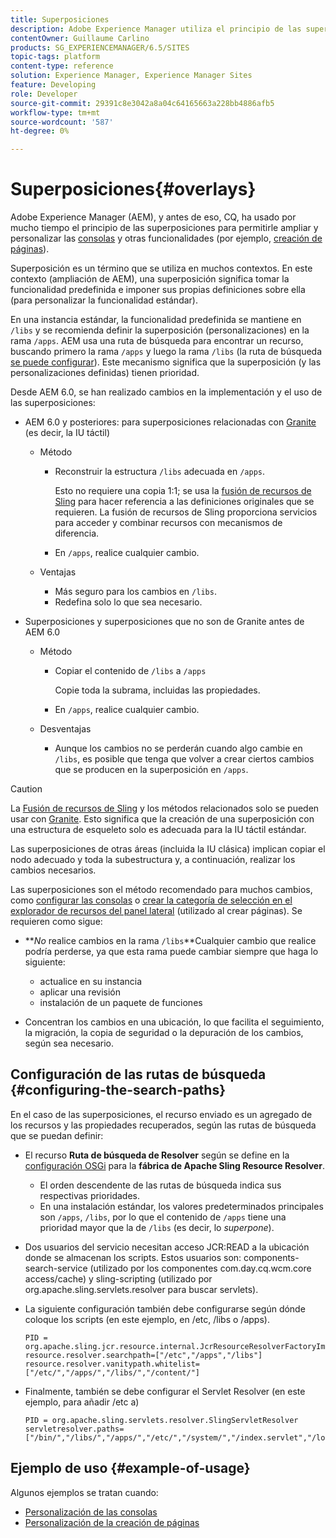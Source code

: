 ```yaml
---
title: Superposiciones
description: Adobe Experience Manager utiliza el principio de las superposiciones para permitirle ampliar y personalizar las consolas y otras funcionalidades.
contentOwner: Guillaume Carlino
products: SG_EXPERIENCEMANAGER/6.5/SITES
topic-tags: platform
content-type: reference
solution: Experience Manager, Experience Manager Sites
feature: Developing
role: Developer
source-git-commit: 29391c8e3042a8a04c64165663a228bb4886afb5
workflow-type: tm+mt
source-wordcount: '587'
ht-degree: 0%

---
```


# Superposiciones{#overlays}

Adobe Experience Manager (AEM), y antes de eso, CQ, ha usado por mucho tiempo el principio de las superposiciones para permitirle ampliar y personalizar las [consolas](/help/sites-developing/customizing-consoles-touch.md) y otras funcionalidades (por ejemplo, [creación de páginas](/help/sites-developing/customizing-page-authoring-touch.md)).

Superposición es un término que se utiliza en muchos contextos. En este contexto (ampliación de AEM), una superposición significa tomar la funcionalidad predefinida e imponer sus propias definiciones sobre ella (para personalizar la funcionalidad estándar).

En una instancia estándar, la funcionalidad predefinida se mantiene en `/libs` y se recomienda definir la superposición (personalizaciones) en la rama `/apps`. AEM usa una ruta de búsqueda para encontrar un recurso, buscando primero la rama `/apps` y luego la rama `/libs` (la ruta de búsqueda [se puede configurar](#configuring-the-search-paths)). Este mecanismo significa que la superposición (y las personalizaciones definidas) tienen prioridad.

Desde AEM 6.0, se han realizado cambios en la implementación y el uso de las superposiciones:

* AEM 6.0 y posteriores: para superposiciones relacionadas con [Granite](https://developer.adobe.com/experience-manager/reference-materials/6-5/granite-ui/api/jcr_root/libs/granite/ui/index.html) (es decir, la IU táctil)

   * Método

      * Reconstruir la estructura `/libs` adecuada en `/apps`.

        Esto no requiere una copia 1:1; se usa la [fusión de recursos de Sling](/help/sites-developing/sling-resource-merger.md) para hacer referencia a las definiciones originales que se requieren. La fusión de recursos de Sling proporciona servicios para acceder y combinar recursos con mecanismos de diferencia.

      * En `/apps`, realice cualquier cambio.

   * Ventajas

      * Más seguro para los cambios en `/libs`.
      * Redefina solo lo que sea necesario.

* Superposiciones y superposiciones que no son de Granite antes de AEM 6.0

   * Método

      * Copiar el contenido de `/libs` a `/apps`

        Copie toda la subrama, incluidas las propiedades.

      * En `/apps`, realice cualquier cambio.

   * Desventajas

      * Aunque los cambios no se perderán cuando algo cambie en `/libs`, es posible que tenga que volver a crear ciertos cambios que se producen en la superposición en `/apps`.

>[!CAUTION]
>
>La [Fusión de recursos de Sling](/help/sites-developing/sling-resource-merger.md) y los métodos relacionados solo se pueden usar con [Granite](https://developer.adobe.com/experience-manager/reference-materials/6-5/granite-ui/api/jcr_root/libs/granite/ui/index.html). Esto significa que la creación de una superposición con una estructura de esqueleto solo es adecuada para la IU táctil estándar.
>
>Las superposiciones de otras áreas (incluida la IU clásica) implican copiar el nodo adecuado y toda la subestructura y, a continuación, realizar los cambios necesarios.

Las superposiciones son el método recomendado para muchos cambios, como [configurar las consolas](/help/sites-developing/customizing-consoles-touch.md#create-a-custom-console) o [crear la categoría de selección en el explorador de recursos del panel lateral](/help/sites-developing/customizing-page-authoring-touch.md#add-new-selection-category-to-asset-browser) (utilizado al crear páginas). Se requieren como sigue:

* ***No* realice cambios en la rama `/libs`**Cualquier cambio que realice podría perderse, ya que esta rama puede cambiar siempre que haga lo siguiente:

   * actualice en su instancia
   * aplicar una revisión
   * instalación de un paquete de funciones

* Concentran los cambios en una ubicación, lo que facilita el seguimiento, la migración, la copia de seguridad o la depuración de los cambios, según sea necesario.

## Configuración de las rutas de búsqueda {#configuring-the-search-paths}

En el caso de las superposiciones, el recurso enviado es un agregado de los recursos y las propiedades recuperados, según las rutas de búsqueda que se puedan definir:

* El recurso **Ruta de búsqueda de Resolver** según se define en la [configuración OSGi](/help/sites-deploying/configuring-osgi.md) para la **fábrica de Apache Sling Resource Resolver**.

   * El orden descendente de las rutas de búsqueda indica sus respectivas prioridades.
   * En una instalación estándar, los valores predeterminados principales son `/apps`, `/libs`, por lo que el contenido de `/apps` tiene una prioridad mayor que la de `/libs` (es decir, lo *superpone*).

* Dos usuarios del servicio necesitan acceso JCR:READ a la ubicación donde se almacenan los scripts. Estos usuarios son: components-search-service (utilizado por los componentes com.day.cq.wcm.core access/cache) y sling-scripting (utilizado por org.apache.sling.servlets.resolver para buscar servlets).
* La siguiente configuración también debe configurarse según dónde coloque los scripts (en este ejemplo, en /etc, /libs o /apps).

  ```
  PID = org.apache.sling.jcr.resource.internal.JcrResourceResolverFactoryImpl
  resource.resolver.searchpath=["/etc","/apps","/libs"]
  resource.resolver.vanitypath.whitelist=["/etc/","/apps/","/libs/","/content/"]
  ```

* Finalmente, también se debe configurar el Servlet Resolver (en este ejemplo, para añadir /etc a)

  ```
  PID = org.apache.sling.servlets.resolver.SlingServletResolver
  servletresolver.paths=["/bin/","/libs/","/apps/","/etc/","/system/","/index.servlet","/login.servlet","/services/"]
  ```

## Ejemplo de uso {#example-of-usage}

Algunos ejemplos se tratan cuando:

* [Personalización de las consolas](/help/sites-developing/customizing-consoles-touch.md)
* [Personalización de la creación de páginas](/help/sites-developing/customizing-page-authoring-touch.md)
